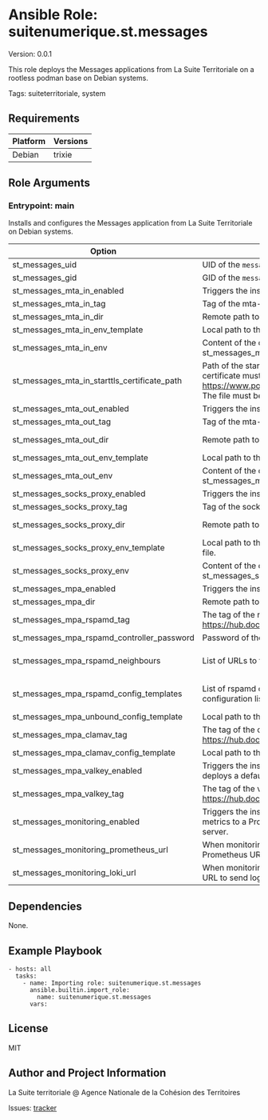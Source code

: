 <!-- BEGIN_ANSIBLE_DOCS -->
# Ansible Role: suitenumerique.st.messages
Version: 0.0.1

This role deploys the Messages applications from La Suite Territoriale on a rootless podman base on Debian systems.

Tags: suiteterritoriale, system

## Requirements

| Platform | Versions |
| -------- | -------- |
| Debian | trixie |

## Role Arguments



### Entrypoint: main

Installs and configures the Messages application from La Suite Territoriale on Debian systems.

|Option|Description|Type|Required|Default|
|---|---|---|---|---|
| st_messages_uid | UID of the `messages` user, used for the podman role. | int | no | 1100 |
| st_messages_gid | GID of the `messages` group, used for the podman role. | int | no | {{ st_messages_uid }} |
| st_messages_mta_in_enabled | Triggers the installation of the mta-in. | bool | no | False |
| st_messages_mta_in_tag | Tag of the mta-in docker image to deploy. | str | no | main |
| st_messages_mta_in_dir | Remote path to the base directory for mta-in app. | str | no | /opt/messages/mta-in |
| st_messages_mta_in_env_template | Local path to the custom template to use for mta-in env file. | str | no | mta_in/env.j2 |
| st_messages_mta_in_env | Content of the default mta_in_env_template, not used if st_messages_mta_in_env_template is defined. | str | no |  |
| st_messages_mta_in_starttls_certificate_path | Path of the starttls certificate on the remote host. The certificate must be in the smtpd_tls_chain_files format, see https://www.postfix.org/postconf.5.html#smtpd_tls_chain_files. The file must be accessible by the `messages` user. | str | no |  |
| st_messages_mta_out_enabled | Triggers the installation of the mta-out. | bool | no | False |
| st_messages_mta_out_tag | Tag of the mta-out docker image to deploy. | str | no | main |
| st_messages_mta_out_dir | Remote path to the base directory for mta-out app. | str | no | /opt/messages/mta-out |
| st_messages_mta_out_env_template | Local path to the custom template to use for mta-out env file. | str | no | mta_out/env.j2 |
| st_messages_mta_out_env | Content of the default mta_out_env_template, not used if st_messages_mta_out_env_template is defined. | str | no |  |
| st_messages_socks_proxy_enabled | Triggers the installation of the socks-proxy. | bool | no | False |
| st_messages_socks_proxy_tag | Tag of the socks-proxy docker image to deploy. | str | no | main |
| st_messages_socks_proxy_dir | Remote path to the base directory for socks-proxy app. | str | no | /opt/messages/socks-proxy |
| st_messages_socks_proxy_env_template | Local path to the custom template to use for socks-proxy env file. | str | no | socks_proxy/env.j2 |
| st_messages_socks_proxy_env | Content of the default socks_proxy_env_template, not used if st_messages_socks_proxy_env_template is defined. | str | no |  |
| st_messages_mpa_enabled | Triggers the installation of the mpa. | bool | no | False |
| st_messages_mpa_dir | Remote path to the base directory for mpa app. | str | no | /opt/messages/mpa |
| st_messages_mpa_rspamd_tag | The tag of the rspamd docker image to use. See https://hub.docker.com/r/rspamd/rspamd/tags. | str | no | 3 |
| st_messages_mpa_rspamd_controller_password | Password of the rspamd controller webui. | str | no |  |
| st_messages_mpa_rspamd_neighbours | List of URLs to the rspamd neighbours controllers. | list of 'str' | no |  |
| st_messages_mpa_rspamd_config_templates | List of rspamd configs to deploy, merged with the default configuration list. | list of 'dict' | no | [] |
| st_messages_mpa_unbound_config_template | Local path to the unbound.conf template. | str | no | mpa/unbound.conf.j2 |
| st_messages_mpa_clamav_tag | The tag of the clamav docker image to use. See https://hub.docker.com/r/clamav/clamav/tags. | str | no | 1.4 |
| st_messages_mpa_clamav_config_template | Local path to the clamd.conf template. | str | no | mpa/clamd.conf.j2 |
| st_messages_mpa_valkey_enabled | Triggers the installation of a local valkey instance, which also deploys a default redis.conf rspamd config. | bool | no | True |
| st_messages_mpa_valkey_tag | The tag of the valkey docker image to use. See https://hub.docker.com/r/valkey/valkey/tags. | str | no | 8 |
| st_messages_monitoring_enabled | Triggers the installation of the alloy agent, used to send metrics to a Prometheus compatible server and logs to a Loki server. | bool | no | False |
| st_messages_monitoring_prometheus_url | When monitoring deployment is enabled, specifies the Prometheus URL to send metrics to. | str | no |  |
| st_messages_monitoring_loki_url | When monitoring deployment is enabled, specifies the Loki URL to send logs to. | str | no |  |



## Dependencies
None.

## Example Playbook

```
- hosts: all
  tasks:
    - name: Importing role: suitenumerique.st.messages
      ansible.builtin.import_role:
        name: suitenumerique.st.messages
      vars:
```

## License

MIT

## Author and Project Information
La Suite territoriale @ Agence Nationale de la Cohésion des Territoires

Issues: [tracker](https://github.com/suitenumerique/st-ansible/issues)
<!-- END_ANSIBLE_DOCS -->
